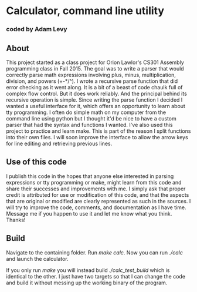 # Calculator, command line utility
### coded by Adam Levy

## About

This project started as a class project for Orion Lawlor's CS301 Assembly programming class in Fall 2015. 
The goal was to write a parser that would correctly parse math expressions involving plus, minus, multiplication, division, and powers (+-\*/^). 
I wrote a recursive parse function that did error checking as it went along. 
It is a bit of a beast of code chaulk full of complex flow control. But it does work reliably. 
And the principal behind its recursive operation is simple. 
Since writing the parse function I decided I wanted a useful interface for it, which offers an opportunity to learn about tty programming. 
I often do simple math on my computer from the command line using python but I thought it'd be nice to have a custom parser that had the syntax and functions I wanted. 
I've also used this project to practice and learn make. This is part of the reason I split functions into their own files.
I will soon improve the interface to allow the arrow keys for line editing and retrieving previous lines. 

## Use of this code
I publish this code in the hopes that anyone else interested in parsing expressions or tty programming or make, might learn from this code and share their successes and improvements with me. I simply ask that proper credit is attributed for use or modification of this code, and that the aspects that are original or modified are clearly represented as such in the sources. I will try to improve the code, comments, and documentation as I have time. Message me if you happen to use it and let me know what you think. Thanks!

## Build

Navigate to the containing folder. Run *make calc*. Now you can run *./calc* and launch the calculator.

If you only run *make* you will instead build *./calc_test_build* which is identical to the other. 
I just have two targets so that I can change the code and build it without messing up the working binary of the program.
